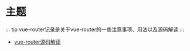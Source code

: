 <!--
 * @Author: jackson
 * @Date: 2020-05-23 18:48:20
 * @LastEditors: jackson
 * @LastEditTime: 2020-05-23 19:37:34
-->

# 主题

::: tip
vue-router记录是关于vue-router的一些注意事项、用法以及源码解读
:::

* [vue-router源码解读](./vue-router-resource-resolve.md)